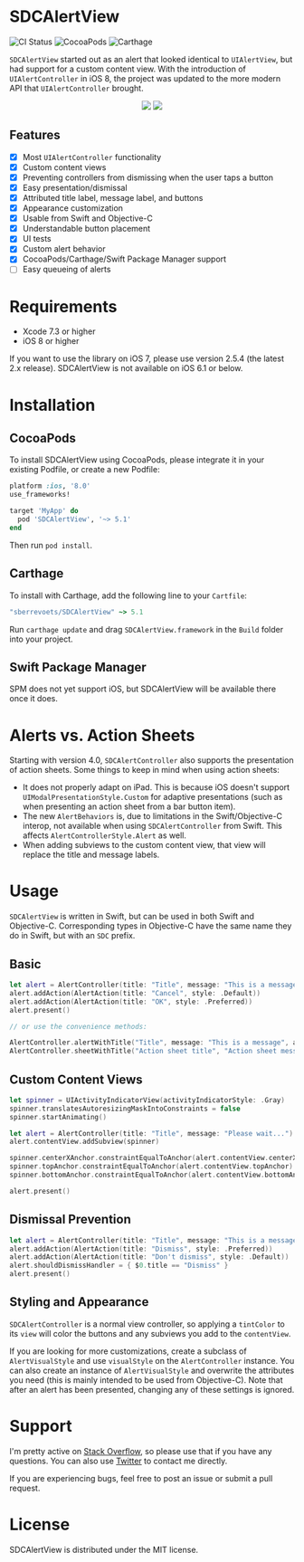 # SDCAlertView

![CI Status](https://travis-ci.org/sberrevoets/SDCAlertView.svg?branch=master)
![CocoaPods](https://img.shields.io/cocoapods/v/SDCAlertView.svg)
![Carthage](https://img.shields.io/badge/Carthage-compatible-4BC51D.svg?style=flat)

`SDCAlertView` started out as an alert that looked identical to `UIAlertView`, but had support for a custom content view. With the introduction of `UIAlertController` in iOS 8, the project was updated to the more modern API that `UIAlertController` brought.

<div align="center">
    <img src="http://sberrevoets.github.io/SDCAlertView/ActionSheet.gif">
    <img src="http://sberrevoets.github.io/SDCAlertView/Alert.gif">
</div>

## Features

- [x] Most `UIAlertController` functionality
- [x] Custom content views
- [x] Preventing controllers from dismissing when the user taps a button
- [x] Easy presentation/dismissal
- [x] Attributed title label, message label, and buttons
- [x] Appearance customization
- [x] Usable from Swift and Objective-C
- [x] Understandable button placement
- [x] UI tests
- [x] Custom alert behavior
- [x] CocoaPods/Carthage/Swift Package Manager support
- [ ] Easy queueing of alerts

# Requirements

 - Xcode 7.3 or higher
 - iOS 8 or higher

If you want to use the library on iOS 7, please use version 2.5.4 (the latest 2.x release). SDCAlertView is not available on iOS 6.1 or below.

# Installation

## CocoaPods
To install SDCAlertView using CocoaPods, please integrate it in your existing Podfile, or create a new Podfile:

```ruby
platform :ios, '8.0'
use_frameworks!

target 'MyApp' do
  pod 'SDCAlertView', '~> 5.1'
end
```

Then run `pod install`.

## Carthage
To install with Carthage, add the following line to your `Cartfile`:

```ruby
"sberrevoets/SDCAlertView" ~> 5.1
```

Run `carthage update` and drag `SDCAlertView.framework` in the `Build` folder into your project.

## Swift Package Manager
SPM does not yet support iOS, but SDCAlertView will be available there once it does.

# Alerts vs. Action Sheets

Starting with version 4.0, `SDCAlertController` also supports the presentation of action sheets. Some things to keep in mind when using action sheets:

- It does not properly adapt on iPad. This is because iOS doesn't support `UIModalPresentationStyle.Custom` for adaptive presentations (such as when presenting an action sheet from a bar button item).
- The new `AlertBehaviors` is, due to limitations in the Swift/Objective-C interop, not available when using `SDCAlertController` from Swift. This affects `AlertControllerStyle.Alert` as well.
- When adding subviews to the custom content view, that view will replace the title and message labels.

# Usage
`SDCAlertView` is written in Swift, but can be used in both Swift and Objective-C. Corresponding types in Objective-C have the same name they do in Swift, but with an `SDC` prefix.

## Basic

```swift
let alert = AlertController(title: "Title", message: "This is a message", preferredStyle: .Alert)
alert.addAction(AlertAction(title: "Cancel", style: .Default))
alert.addAction(AlertAction(title: "OK", style: .Preferred))
alert.present()

// or use the convenience methods:

AlertController.alertWithTitle("Title", message: "This is a message", actionTitle: "OK")
AlertController.sheetWithTitle("Action sheet title", "Action sheet message", actions: ["OK", "Cancel"])
```

## Custom Content Views

```swift
let spinner = UIActivityIndicatorView(activityIndicatorStyle: .Gray)
spinner.translatesAutoresizingMaskIntoConstraints = false
spinner.startAnimating()

let alert = AlertController(title: "Title", message: "Please wait...")
alert.contentView.addSubview(spinner)

spinner.centerXAnchor.constraintEqualToAnchor(alert.contentView.centerXAnchor).active = true
spinner.topAnchor.constraintEqualToAnchor(alert.contentView.topAnchor).active = true
spinner.bottomAnchor.constraintEqualToAnchor(alert.contentView.bottomAnchor).active = true

alert.present()
```

## Dismissal Prevention

```swift
let alert = AlertController(title: "Title", message: "This is a message")
alert.addAction(AlertAction(title: "Dismiss", style: .Preferred))
alert.addAction(AlertAction(title: "Don't dismiss", style: .Default))
alert.shouldDismissHandler = { $0.title == "Dismiss" }
alert.present()
```

## Styling and Appearance

`SDCAlertController` is a normal view controller, so applying a `tintColor` to its `view` will color the buttons and any subviews you add to the `contentView`.

If you are looking for more customizations, create a subclass of `AlertVisualStyle` and use `visualStyle` on the `AlertController` instance. You can also create an instance of `AlertVisualStyle` and overwrite the attributes you need (this is mainly intended to be used from Objective-C). Note that after an alert has been presented, changing any of these settings is ignored.

# Support
I'm pretty active on [Stack Overflow](http://stackoverflow.com/users/751268/scott-berrevoets), so please use that if you have any questions. You can also use [Twitter](http://twitter.com/ScottBerrevoets) to contact me directly.

If you are experiencing bugs, feel free to post an issue or submit a pull request.

# License

SDCAlertView is distributed under the MIT license.
